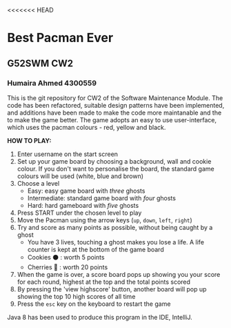 <<<<<<< HEAD
# Best Pacman Ever
## G52SWM CW2
### Humaira Ahmed 4300559

This is the git repository for CW2 of the Software Maintenance Module. 
The code has been refactored, suitable design patterns have been implemented, and additions have been made to make the code more maintanable and the to make the game better.
The game adopts an easy to use user-interface, which uses the pacman colours - red, yellow and black. 

**HOW TO PLAY:**
1. Enter username on the start screen
2. Set up your game board by choosing a background, wall and cookie colour. If you don't want to personalise the board, the standard game colours will be used (white, blue and brown)
3. Choose a level
    - Easy: easy game board with _three_ ghosts
    - Intermediate: standard game board with _four_ ghosts
    - Hard: hard gameboard with _five_ ghosts 
4. Press START under the chosen level to play
5. Move the Pacman using the arrow keys (`up`, `down`, `left`, `right`)
6. Try and score as many points as possible, without being caught by a ghost
    - You have 3 lives, touching a ghost makes you lose a life. A life counter is kept at the bottom of the game board 
    - Cookies :black_circle: : worth 5 points
    - Cherries :cherries: :  worth 20 points 
7. When the game is over, a score board pops up showing you your score for each round, highest at the top and the total points scored
8. By pressing the 'view highscore' button, another board will pop up showing the top 10 high scores of all time 
9. Press the `esc` key on the keyboard to restart the game

Java 8 has been used to produce this program in the IDE, IntelliJ. 
